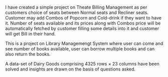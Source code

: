 I have created a simple project on Theate Billing Management as per customers choice of seats between Normal seats and Recliner seats. Customer may add Combos of Popcorn and Cold-drink if they want to have it. Number of seats available and its prices along with Combos price  will be automatically fetched by customer filling some details into it and customer will get Bill in their hand.


This is a project on Library Managemengt System where user can come and see number of books available, user can borrow multiple books and can also return the books. 


A data-set of Dairy Goods comprising 4325 rows × 23 columns have been solved and insights are drawn on the basis of questions asked.
